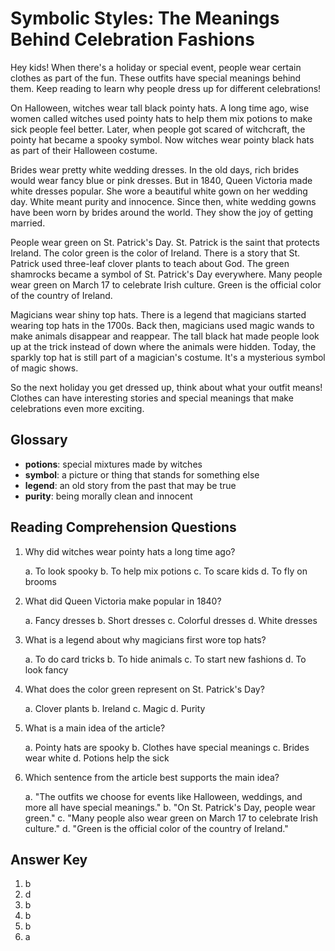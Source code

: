 # Symbolic Styles: The Meanings Behind Celebration Fashions

Hey kids! When there's a holiday or special event, people wear certain clothes as part of the fun. These outfits have special meanings behind them. Keep reading to learn why people dress up for different celebrations!

On Halloween, witches wear tall black pointy hats. A long time ago, wise women called witches used pointy hats to help them mix potions to make sick people feel better. Later, when people got scared of witchcraft, the pointy hat became a spooky symbol. Now witches wear pointy black hats as part of their Halloween costume.

Brides wear pretty white wedding dresses. In the old days, rich brides would wear fancy blue or pink dresses. But in 1840, Queen Victoria made white dresses popular. She wore a beautiful white gown on her wedding day. White meant purity and innocence. Since then, white wedding gowns have been worn by brides around the world. They show the joy of getting married.  

People wear green on St. Patrick's Day. St. Patrick is the saint that protects Ireland. The color green is the color of Ireland. There is a story that St. Patrick used three-leaf clover plants to teach about God. The green shamrocks became a symbol of St. Patrick's Day everywhere. Many people wear green on March 17 to celebrate Irish culture. Green is the official color of the country of Ireland.

Magicians wear shiny top hats. There is a legend that magicians started wearing top hats in the 1700s. Back then, magicians used magic wands to make animals disappear and reappear. The tall black hat made people look up at the trick instead of down where the animals were hidden. Today, the sparkly top hat is still part of a magician's costume. It's a mysterious symbol of magic shows.

So the next holiday you get dressed up, think about what your outfit means! Clothes can have interesting stories and special meanings that make celebrations even more exciting.

## Glossary

- **potions**: special mixtures made by witches
- **symbol**: a picture or thing that stands for something else  
- **legend**: an old story from the past that may be true
- **purity**: being morally clean and innocent

## Reading Comprehension Questions

1. Why did witches wear pointy hats a long time ago?

   a. To look spooky
   b. To help mix potions
   c. To scare kids
   d. To fly on brooms
   
2. What did Queen Victoria make popular in 1840?

   a. Fancy dresses
   b. Short dresses
   c. Colorful dresses
   d. White dresses

3. What is a legend about why magicians first wore top hats?

   a. To do card tricks
   b. To hide animals 
   c. To start new fashions
   d. To look fancy

4. What does the color green represent on St. Patrick's Day?

   a. Clover plants
   b. Ireland
   c. Magic 
   d. Purity
   
5. What is a main idea of the article?

   a. Pointy hats are spooky
   b. Clothes have special meanings
   c. Brides wear white
   d. Potions help the sick

6. Which sentence from the article best supports the main idea?

   a. "The outfits we choose for events like Halloween, weddings, and more all have special meanings."
   b. "On St. Patrick's Day, people wear green." 
   c. "Many people also wear green on March 17 to celebrate Irish culture."
   d. "Green is the official color of the country of Ireland."

## Answer Key

1. b
2. d
3. b  
4. b
5. b
6. a
